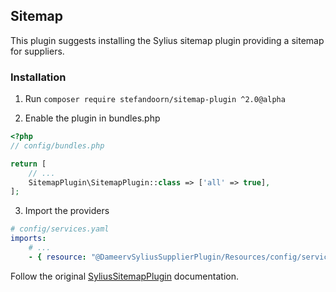## Sitemap

This plugin suggests installing the Sylius sitemap plugin providing a sitemap for suppliers.

### Installation

1. Run `composer require stefandoorn/sitemap-plugin ^2.0@alpha`

2. Enable the plugin in bundles.php

```php
<?php
// config/bundles.php

return [
    // ...
    SitemapPlugin\SitemapPlugin::class => ['all' => true],
];
```

3. Import the providers

```yml
# config/services.yaml
imports:
    # ...
    - { resource: "@DameervSyliusSupplierPlugin/Resources/config/services/sitemap.yaml" }
```

Follow the original [SyliusSitemapPlugin](https://github.com/stefandoorn/sitemap-plugin) documentation.
